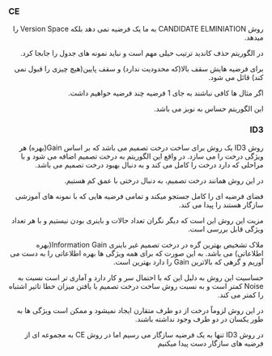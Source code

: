 ### CE
<div dir="rtl">

روش CANDIDATE ELMINIATION به ما یک فرضیه نمی دهد بلکه Version Space را میدهد.
  
در الگوریتم حذف کاندید ترتیب خیلی مهم است و نباید نمونه های جدول را جابجا کرد.
  
برای فرضیه هایش سقف بالا(که محدودیت ندارد) و سقف پایین(هیچ چیزی را قبول نمی کند) قائل می شود.
  
اگر مثال ها کافی نباشند به جای 1 فرضیه چند فرضیه خواهیم داشت.
  
این الگوریتم حساس به نویز می باشد.

### ID3
  
روش ID3 یک روش برای ساخت درخت تصمیم می باشد که بر اساس Gain(بهره) هر ویژگی درخت را می سازد. در واقع این الگوریتم به درخت تصمیم اضافه می شود و با مراحلی که دارد درخت را کامل می کند و به دنبال بهبود درخت تصمیم می باشد.
  
در این روش همانند درخت تصمیم، به دنبال درختی با عمق کم هستیم.
  
فضای فرضیه ای را کامل جستجو میکند و تمامی فرضیه هایی که با نمونه های آموزشی سازگار هستند را پیدا می کند.

مزیت این روش این است که دیگر نگران تعداد حالات و باینری بودن نیستیم و با هر تعداد ویژگی قابل بررسی است.

ملاک تشخیص بهترین گره در درخت تصمیم غیر باینری Information Gain(بهره اطلاعاتی) می باشد. به این صورت که برای همه ویژگی ها بهره اطلاعاتی را به دست می آوریم و گرهی که بالاترین Gain را دارد بهترین است.


حساسیت این روش به دلیل این که با احتمال سر و کار دارد و آماری تر است نسبت به Noise کمتر است و به نسبت روش ساخت درخت تصمیم با یافتن میزان خطا تاثیر اشتباه را کمتر می کند.
  
در این روش لزوماً درخت از دو طرف متقارن ایجاد نمیشود و ممکن است ویژگی ها به طور یکسان در دو طرف وجود نداشته باشند.

در روش ID3 تنها به یک فرضیه سازگار می رسیم اما در روش CE به مجموعه ای از فرضیه های سازگار دست پیدا میکنیم
  
</div>


